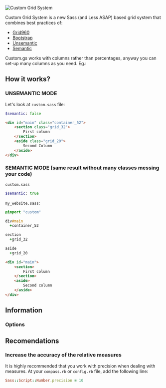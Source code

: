 ![Custom Grid System](https://raw.github.com/luizgamabh/custom.gs/master/assets/img/logo.png)

Custom Grid System is a new Sass (and Less ASAP) based grid system that combines best practices of:

* [Grid960](http://960.gs)
* [Bootstrap](http://getbootstrap.com)
* [Unsemantic](http://unsemantic.com)
* [Semantic](http://semantic.gs)

Custom.gs works with columns rather than percentages, anyway you can set-up many columns as you need. Eg.:

## How it works?

### UNSEMANTIC MODE

Let's look at `custom.sass` file:
```sass
$semantic: false
```

```html
<div id="main" class="container_52">
    <section class="grid_32">
        First column
    </section>
    <aside class="grid_20">
        Second Column
    </aside>
</div>
```

### SEMANTIC MODE (same result without many classes messing your code)

`custom.sass`
```sass
$semantic: true
```

`my_website.sass`:
```sass
@import "custom"

div#main
  +container_52

section
  +grid_32

aside
  +grid_20
```

```html
<div id="main">
    <section>
        First column
    </section>
    <aside>
        Second column
    </aside>
</div>
```

## Information

### Options


## Recomendations

### Increase the accuracy of the relative measures

It is highly recommended that you work with precision when dealing with measures. At your `compass.rb` or `config.rb` file, add the following line:

```ruby
Sass::Script::Number.precision = 10
```